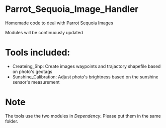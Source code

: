 # Parrot_Sequoia_Image_Handler
Homemade code to deal with Parrot Sequoia Images

Modules will be continuously updated  
  
# Tools included:
  - Createing_Shp: Create images waypoints and trajactory shapefile based on photo's geotags  
  - Sunshine_Calibration: Adjust photo's brightness based on the sunshine sensor's measurement  
  
# Note
The tools use the two modules in _Dependency_. Please put them in the same folder.
